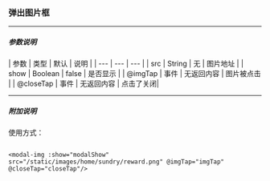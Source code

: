 ### 弹出图片框

****

##### 参数说明

| 参数 | 类型 | 默认 | 说明 |
| --- | --- | --- |
| src | String |  无  | 图片地址 |
| show | Boolean | false | 是否显示 |
| @imgTap | 事件 | 无返回内容 | 图片被点击 |
| @closeTap | 事件 | 无返回内容 | 点击了关闭|

****

##### 附加说明

使用方式：

```

<modal-img :show="modalShow" src="/static/images/home/sundry/reward.png" @imgTap="imgTap" @closeTap="closeTap"/>

```
